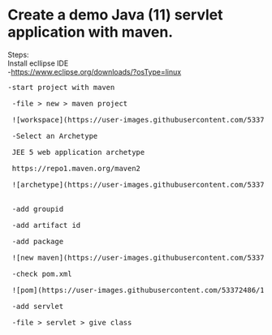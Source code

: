 #  Create a demo Java (11) servlet application with maven.
Steps:<br/>
 Install ecllipse IDE<br/>
  -https://www.eclipse.org/downloads/?osType=linux<br/>
 <pre>-start project with maven<br/>
 -file > new > maven project<br/>
 ![workspace](https://user-images.githubusercontent.com/53372486/141670215-aea60b09-7d80-4845-a155-02ed6f21158b.png)<br/>
 -Select an Archetype<br/>
 JEE 5 web application archetype<br/>
 https://repo1.maven.org/maven2<br/>
 ![archetype](https://user-images.githubusercontent.com/53372486/141670440-634c91c1-5812-4001-a011-5b63fc202486.png)<br/>

 -add groupid <br/>
 -add artifact id<br/>
 -add package<br/>
 ![new maven](https://user-images.githubusercontent.com/53372486/141670450-5d8d6967-2bd9-4292-8c83-7d90df66bec5.png)<br/>
 -check pom.xml<br/>
 ![pom](https://user-images.githubusercontent.com/53372486/141670451-6d6eba6a-9fc1-41f1-b622-af0ac028f20e.png)<br/>
 -add servlet <br/>
 -file > servlet > give class <br/>

